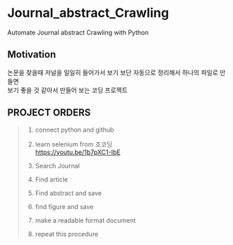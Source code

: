 # Journal_abstract_Crawling

Automate Journal abstract Crawling with Python 

## Motivation

논문을 찾을때 저널을 일일히 들어가서 보기 보단 자동으로 정리해서 하나의 파일로 만들면  
보기 좋을 것 같아서 만들어 보는 코딩 프로젝트

## PROJECT ORDERS
> 1. connect python and github
> 2. learn selenium from 조코딩  
>    <https://youtu.be/1b7pXC1-IbE>
>    
> 3. Search Journal
> 4. Find article
> 5. Find abstract and save
> 6. find figure and save
> 7. make a readable format document
> 8. repeat this procedure
